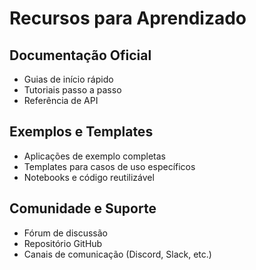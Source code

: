 # Recursos para Aprendizado

## Documentação Oficial
- Guias de início rápido
- Tutoriais passo a passo
- Referência de API

## Exemplos e Templates
- Aplicações de exemplo completas
- Templates para casos de uso específicos
- Notebooks e código reutilizável

## Comunidade e Suporte
- Fórum de discussão
- Repositório GitHub
- Canais de comunicação (Discord, Slack, etc.)